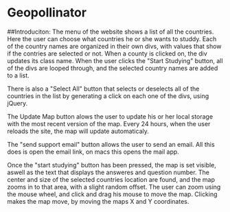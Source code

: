 Geopollinator
=============

##Introduciton:
The menu of the website shows a list of all the countries. Here the user can choose what countries he or she wants to studdy. Each of the country names are organized in their own divs, with values that show if the contries are selected or not. When a county is clicked on, the div updates its class name. When the user clicks the "Start Studying" button, all of the divs are looped through, and the selected country names are added to a list.

There is also a "Select All" button that selects or deselects all of the countries in the list by generating a click on each one of the divs, using jQuery.

The Update Map button alows the user to update his or her local storage with the most recent version of the map. Every 24 hours, when the user reloads the site, the map will update automaticaly.

The "send support email" button allows the user to send an email. All this does is open the email link, on macs this opens the mail app.

Once the "start studying" button has been pressed, the map is set visible, aswell as the text that displays the answeres and question number. The center and size of the selected countries location are found, and the map zooms in to that area, with a slight random offset. The user can zoom using the mouse wheel, and click and drag his mouse to move the map. Clicking makes the map move, by moving the maps X and Y coordinates.
